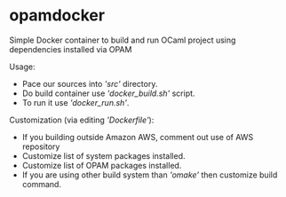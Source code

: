 # opamdocker

Simple Docker container to build and run OCaml project using dependencies installed via OPAM

Usage:
  * Pace our sources into _'src'_ directory. 
  * Do build container use _'docker_build.sh'_ script. 
  * To run it use _'docker_run.sh'_.

Customization (via editing _'Dockerfile'_):
  * If you building outside Amazon AWS, comment out use of AWS repository
  * Customize list of system packages installed.
  * Customize list of OPAM packages installed.
  * If you are using other build system than _'omake'_ then customize build command.

